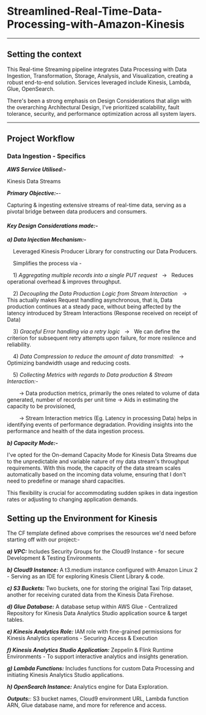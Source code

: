 # Streamlined-Real-Time-Data-Processing-with-Amazon-Kinesis
----

## Setting the context
This Real-time Streaming pipeline integrates Data Processing with Data Ingestion, Transformation, Storage, Analysis, and Visualization, creating a robust end-to-end solution. Services leveraged include  Kinesis, Lambda, Glue, OpenSearch.

There's been a strong emphasis on Design Considerations that align with the overarching Architectural Design, I've prioritized scalability, fault tolerance, security, and performance optimization across all system layers.

---
## Project Workflow

### Data Ingestion - Specifics


_**AWS Service Utilised:-**_ 

Kinesis Data Streams

_**Primary Objective:-**-_

Capturing & ingesting extensive streams of real-time data, serving as a pivotal bridge between data producers and consumers.
</br>

#### **_Key Design Considerations made:-_**


_**a) Data Injection Mechanism:-**_ 

&nbsp; &nbsp; Leveraged Kinesis Producer Library for constructing our Data Producers.

&nbsp; &nbsp; Simplifies the process via - 

&nbsp; &nbsp; 1) _Aggregating multiple records into a single PUT request_  &nbsp; &rarr; &nbsp; Reduces operational overhead & improves throughput.

&nbsp; &nbsp; 2) _Decoupling the Data Production Logic from Stream Interaction_ &nbsp;  &rarr;  &nbsp; This actually makes Request handling asynchronous, that is, Data production continues at a steady pace, without being affected by the latency introduced by Stream Interactions (Response received on receipt of Data)

&nbsp; &nbsp; 3) _Graceful Error handling via a retry logic_ &nbsp;  &rarr; &nbsp;  We can define the criterion for subsequent retry attempts upon failure, for more resilence and reliability. 

&nbsp; &nbsp; 4) _Data Compression to reduce the amount of data transmitted:_ &nbsp; &rarr;  &nbsp; Optimizing bandwidth usage and reducing costs.

&nbsp; &nbsp; 5) _Collecting Metrics with regards to Data production & Stream Interaction:-_

&nbsp; &nbsp; &nbsp; &nbsp; &rarr; Data production metrics, primarily the ones related to volume of data generated, number of records per unit time -> Aids in estimating the capacity to be provisioned, 

&nbsp; &nbsp; &nbsp; &nbsp; &rarr; Stream Interaction metrics (Eg. Latency in processing Data) helps in identifying events of performance degradation. Providing insights into the performance and health of the data ingestion process.

_**b) Capacity Mode:-**_

I've opted for the On-demand Capacity Mode for Kinesis Data Streams due to the unpredictable and variable nature of my data stream's throughput requirements. With this mode, the capacity of the data stream scales automatically based on the incoming data volume, ensuring that I don't need to predefine or manage shard capacities.

This flexibility is crucial for accommodating sudden spikes in data ingestion rates or adjusting to changing application demands.

## Setting up the Environment for Kinesis

The CF template defined above comprises the resources we'd need before starting off with our project:-

**_a) VPC:_**
Includes Security Groups for the Cloud9 Instance - for secure Development & Testing Environments.

**_b) Cloud9 Instance:_**
A t3.medium instance configured with Amazon Linux 2 - Serving as an IDE for exploring Kinesis Client Library & code.

**_c) S3 Buckets:_**
Two buckets, one for storing the original Taxi Trip dataset,  another for receiving curated data from the Kinesis Data Firehose.

**_d) Glue Database:_**
A database setup within AWS Glue - Centralized Repository for Kinesis Data Analytics Studio application source & target tables.

**_e) Kinesis Analytics Role:_** 
IAM role with fine-grained permissions for Kinesis Analytics operations - Securing Access & Execution

**_f) Kinesis Analytics Studio Application:_** 
Zeppelin & Flink Runtime Environments - To support interactive analytics and insights generation.

**_g) Lambda Functions:_** 
Includes functions for custom Data Processing and initiating Kinesis Analytics Studio applications.

**_h) OpenSearch Instance:_**
 Analytics engine for Data Exploration.

**_Outputs:_**:
S3 bucket names, Cloud9 environment URL, Lambda function ARN, Glue database name, and more for reference and access.






    

